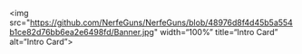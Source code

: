 <img src="https://github.com/NerfeGuns/NerfeGuns/blob/48976d8f4d45b5a554b1ce82d76bb6ea2e6498fd/Banner.jpg" width=“100%” title=“Intro Card” alt=“Intro Card”>
</p>